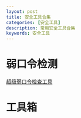 ```yaml
---
layout: post
title: 安全工具合集
categories: [安全工具]
description: 常用安全工具合集
keywords: 安全工具
---
```



# 弱口令检测

[超级弱口令检查工具](https://github.com/shack2/SNETCracker/releases/tag/1.0.20190715)


# 工具箱

